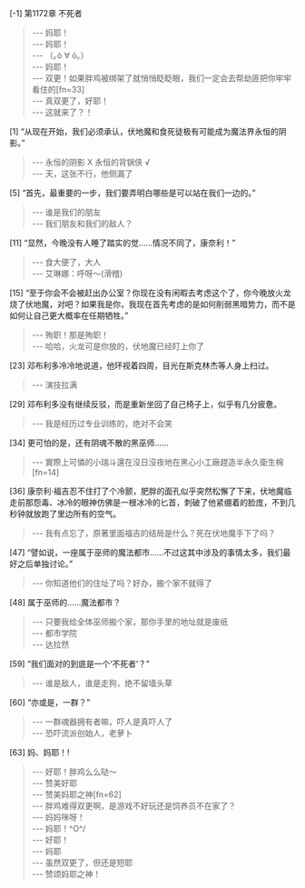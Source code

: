 
[-1] 第1172章 不死者
>--- 妈耶！<br>
>--- 妈耶！<br>
>--- （｡ò ∀ ó｡）<br>
>--- 妈耶！<br>
>--- 双更！如果胖鸡被绑架了就悄悄眨眨眼，我们一定会去帮劫匪把你牢牢看住的[fn=33]<br>
>--- 真双更了，好耶！<br>
>--- 这就来了？！<br>

[1] “从现在开始，我们必须承认，伏地魔和食死徒极有可能成为魔法界永恒的阴影。”
>--- 永恒的阴影     X
永恒的背锅侠 √<br>
>--- 天，这张不行，他侧漏了<br>

[5] “首先，最重要的一步，我们要弄明白哪些是可以站在我们一边的。”
>--- 谁是我们的朋友<br>
>--- 我们朋友和我们的敌人？<br>

[11] “显然，今晚没有人睡了踏实的觉……情况不同了，康奈利！”
>--- 食大便了，大人<br>
>--- 艾琳娜：呼呀～(滑稽)<br>

[15] “至于你会不会被赶出办公室？你现在没有闲暇去考虑这个了，你今晚放火龙烧了伏地魔，对吧？如果我是你，我现在首先考虑的是如何削弱黑暗势力，而不是如何让自己更大概率在任期牺牲。”
>--- 殉职！那是殉职！<br>
>--- 哈哈，火龙可是你放的，伏地魔已经盯上你了<br>

[23] 邓布利多冷冷地说道，他环视着四周，目光在斯克林杰等人身上扫过。
>--- 演技拉满<br>

[29] 邓布利多没有继续反驳，而是重新坐回了自己椅子上，似乎有几分疲惫。
>--- 我是经历过专业训练的，绝对不会笑<br>

[34] 更可怕的是，还有阴魂不散的黑巫师……
>--- 實際上可憐的小瑞斗還在沒日沒夜地在黑心小工廠趕造半永久衛生棉[fn=14]<br>

[36] 康奈利·福吉忍不住打了个冷颤，肥胖的面孔似乎突然松懈了下来，伏地魔临走前那怨毒、冰冷的眼神仿佛是一根冰冷的匕首，刺破了他紧绷着的脸庞，不到几秒钟就放跑了里边所有的空气。
>--- 我有点忘了，原著里面福吉的结局是什么？死在伏地魔手下了吗？<br>

[47] “譬如说，一座属于巫师的魔法都市……不过这其中涉及的事情太多，我们最好之后单独讨论。”
>--- 你知道他们的住址了吗？好办，搬个家不就得了<br>

[48] 属于巫师的……魔法都市？
>--- 只要我给全体巫师搬个家，那你手里的地址就是废纸<br>
>--- 都市学院<br>
>--- 达拉然<br>

[59] “我们面对的到底是一个‘不死者’？”
>--- 谁是敌人，谁是走狗，绝不留墙头草<br>

[60] “亦或是，一群？”
>--- 一群魂器拥有者嘛，吓人是真吓人了<br>
>--- 恐吓流派创始人，老萝卜<br>

[63] 妈、妈耶！!
>--- 好耶！胖鸡么么哒～<br>
>--- 赞美好耶<br>
>--- 赞美妈耶之神[fn=62]<br>
>--- 胖鸡难得双更啊，是游戏不好玩还是饲养员不在家了？<br>
>--- 妈妈咪呀！<br>
>--- 妈耶！\^O^/<br>
>--- 好耶！<br>
>--- 妈耶<br>
>--- 虽然双更了，但还是短耶<br>
>--- 赞颂妈耶之神！<br>
